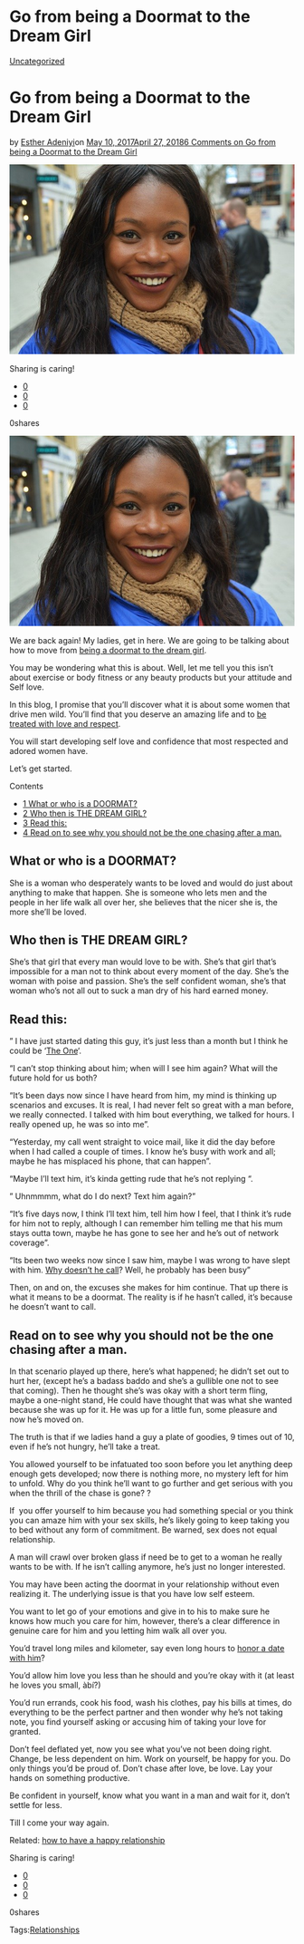 # Go from being a Doormat to the Dream Girl

[Uncategorized](https://estheradeniyi.com/category/uncategorized/)
# Go from being a Doormat to the Dream Girl

by [Esther Adeniyi](https://estheradeniyi.com/author/esther-adeniyi/)on [May 10, 2017April 27, 2018](https://estheradeniyi.com/go-from-being-doormat-to-dream-gir/)[6 Comments on Go from being a Doormat to the Dream Girl](https://estheradeniyi.com/go-from-being-doormat-to-dream-gir/#comments)

![](images/smiling-1180847_640.jpg)

Sharing is caring!

- [0](https://www.facebook.com/sharer/sharer.php?u=https%3A%2F%2Festheradeniyi.com%2Fgo-from-being-doormat-to-dream-gir%2F&amp;t=Go%20from%20being%20a%20Doormat%20to%20the%20Dream%20Girl)
- [0](https://twitter.com/intent/tweet?text=Go%20from%20being%20a%20Doormat%20to%20the%20Dream%20Girl&amp;url=https%3A%2F%2Festheradeniyi.com%2Fgo-from-being-doormat-to-dream-gir%2F)
- [0](#)

0shares

[![go from being a doormat to being the dream girl](images/smiling-1180847_640.jpg)](images/smiling-1180847_640.jpg)

 We are back again! My ladies, get in here. We are going to be talking about how to move from [being a doormat to the dream girl](https://www.estheradeniyi.com/why-men-love-bitches-by-sherry-argov).

You may be wondering what this is about. Well, let me tell you this isn&#x2019;t about exercise or body fitness or any beauty products but your attitude and Self love.

In this blog, I promise that you&#x2019;ll discover what it is about some women that drive men wild. You&#x2019;ll find that you deserve an amazing life and to [be treated with love and respect](https://www.estheradeniyi.com/a-guide-to-winning-mans-heart-and).

You will start developing self love and confidence that most respected and adored women have.

Let&#x2019;s get started.

Contents

- [1 What or who is a DOORMAT?](#What_or_who_is_a_DOORMAT)
- [2 Who then is THE DREAM GIRL?](#Who_then_is_THE_DREAM_GIRL)
- [3 Read this:](#Read_this)
- [4 Read on to see why you should not be the one chasing after a man.](#Read_on_to_see_why_you_should_not_be_the_one_chasing_after_a_man)

##  What or who is a DOORMAT?

 She is a woman who desperately wants to be loved and would do just about anything to make that happen. She is someone who lets men and the people in her life walk all over her, she believes that the nicer she is, the more she&#x2019;ll be loved.

##  Who then is THE DREAM GIRL?

 She&#x2019;s that girl that every man would love to be with. She&#x2019;s that girl that&#x2019;s impossible for a man not to think about every moment of the day. She&#x2019;s the woman with poise and passion. She&#x2019;s the self confident woman, she&#x2019;s that woman who&#x2019;s not all out to suck a man dry of his hard earned money.

##  Read this:

 &#x201D; I have just started dating this guy, it&#x2019;s just less than a month but I think he could be &#x2018;[The One](https://www.estheradeniyi.com/how-to-marry-right-person-by-juli)&#x2018;.

&#x201C;I can&#x2019;t stop thinking about him; when will I see him again? What will the future hold for us both?

&#x201C;It&#x2019;s been days now since I have heard from him, my mind is thinking up scenarios and excuses. It is real, I had never felt so great with a man before, we really connected. I talked with him bout everything, we talked for hours. I really opened up, he was so into me&#x201D;.

&#x201C;Yesterday, my call went straight to voice mail, like it did the day before when I had called a couple of times. I know he&#x2019;s busy with work and all; maybe he has misplaced his phone, that can happen&#x201D;.

&#x201C;Maybe I&#x2019;ll text him, it&#x2019;s kinda getting rude that he&#x2019;s not replying &#x201C;.

&#x201D; Uhnmmmm, what do I do next? Text him again?&#x201D;

&#x201C;It&#x2019;s five days now, I think I&#x2019;ll text him, tell him how I feel, that I think it&#x2019;s rude for him not to reply, although I can remember him telling me that his mum stays outta town, maybe he has gone to see her and he&#x2019;s out of network coverage&#x201D;.

&#x201C;Its been two weeks now since I saw him, maybe I was wrong to have slept with him. [Why doesn&#x2019;t he call](https://www.elitedaily.com/dating/calling-back-first-date/1300090)? Well, he probably has been busy&#x201D;

Then, on and on, the excuses she makes for him continue. That up there is what it means to be a doormat. The reality is if he hasn&#x2019;t called, it&#x2019;s because he doesn&#x2019;t want to call.

##  Read on to see why you should not be the one chasing after a man.

 In that scenario played up there, here&#x2019;s what happened; he didn&#x2019;t set out to hurt her, (except he&#x2019;s a badass baddo and she&#x2019;s a gullible one not to see that coming). Then he thought she&#x2019;s was okay with a short term fling, maybe a one-night stand, He could have thought that was what she wanted because she was up for it. He was up for a little fun, some pleasure and now he&#x2019;s moved on.

The truth is that if we ladies hand a guy a plate of goodies, 9 times out of 10, even if he&#x2019;s not hungry, he&#x2019;ll take a treat.

You allowed yourself to be infatuated too soon before you let anything deep enough gets developed; now there is nothing more, no mystery left for him to unfold. Why do you think he&#x2019;ll want to go further and get serious with you when the thrill of the chase is gone? ?

If &#xA0;you offer yourself to him because you had something special or you think you can amaze him with your sex skills, he&#x2019;s likely going to keep taking you to bed without any form of commitment. Be warned, sex does not equal relationship.

A man will crawl over broken glass if need be to get to a woman he really wants to be with. If he isn&#x2019;t calling anymore, he&#x2019;s just no longer interested.

You may have been acting the doormat in your relationship without even realizing it. The underlying issue is that you have low self esteem.

You want to let go of your emotions and give in to his to make sure he knows how much you care for him, however, there&#x2019;s a clear difference in genuine care for him and you letting him walk all over you.

You&#x2019;d travel long miles and kilometer, say even long hours to [honor a date with him](https://www.estheradeniyi.com/why-do-you-want-to-be-in-relationship)?

You&#x2019;d allow him love you less than he should and you&#x2019;re okay with it (at least he loves you small, &#xE0;b&#xED;?)

You&#x2019;d run errands, cook his food, wash his clothes, pay his bills at times, do everything to be the perfect partner and then wonder why he&#x2019;s not taking note, you find yourself asking or accusing him of taking your love for granted.

Don&#x2019;t feel deflated yet, now you see what you&#x2019;ve not been doing right. Change, be less dependent on him. Work on yourself, be happy for you. Do only things you&#x2019;d be proud of. Don&#x2019;t chase after love, be love. Lay your hands on something productive.

Be confident in yourself, know what you want in a man and wait for it, don&#x2019;t settle for less.

Till I come your way again.

Related: [how to have a happy relationship](https://www.estheradeniyi.com/Happy-relationship-how)

Sharing is caring!

- [0](https://www.facebook.com/sharer/sharer.php?u=https%3A%2F%2Festheradeniyi.com%2Fgo-from-being-doormat-to-dream-gir%2F&amp;t=Go%20from%20being%20a%20Doormat%20to%20the%20Dream%20Girl)
- [0](https://twitter.com/intent/tweet?text=Go%20from%20being%20a%20Doormat%20to%20the%20Dream%20Girl&amp;url=https%3A%2F%2Festheradeniyi.com%2Fgo-from-being-doormat-to-dream-gir%2F)
- [0](#)

0shares

Tags:[Relationships](https://estheradeniyi.com/tag/relationships/)